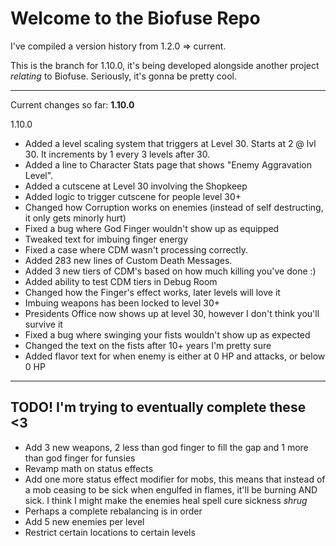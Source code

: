 # Welcome to the Biofuse Repo

I've compiled a version history from 1.2.0 => current.

This is the branch for 1.10.0, it's being developed alongside another project *relating* to Biofuse.
Seriously, it's gonna be pretty cool.

******

Current changes so far:
**1.10.0**

1.10.0

- Added a level scaling system that triggers at Level 30. Starts at 2 @ lvl 30. It increments by 1 every 3 levels after 30. 
- Added a line to Character Stats page that shows "Enemy Aggravation Level".
- Added a cutscene at Level 30 involving the Shopkeep
- Added logic to trigger cutscene for people level 30+
- Changed how Corruption works on enemies (instead of self destructing, it only gets minorly hurt)
- Fixed a bug where God Finger wouldn't show up as equipped
- Tweaked text for imbuing finger energy
- Fixed a case where CDM wasn't processing correctly. 
- Added 283 new lines of Custom Death Messages. 
- Added 3 new tiers of CDM's based on how much killing you've done :) 
- Added ability to test CDM tiers in Debug Room
- Changed how the Finger's effect works, later levels will love it
- Imbuing weapons has been locked to level 30+
- Presidents Office now shows up at level 30, however I don't think you'll survive it
- Fixed a bug where swinging your fists wouldn't show up as expected
- Changed the text on the fists after 10+ years I'm pretty sure
- Added flavor text for when enemy is either at 0 HP and attacks, or below 0 HP
---
## TODO! I'm trying to eventually complete these <3
- Add 3 new weapons, 2 less than god finger to fill the gap and 1 more than god finger for funsies
- Revamp math on status effects
- Add one more status effect modifier for mobs, this means that instead of a mob ceasing to be sick when 
engulfed in flames, it'll be burning AND sick. I think I might make the enemies heal spell cure sickness *shrug*
- Perhaps a complete rebalancing is in order
- Add 5 new enemies per level 
- Restrict certain locations to certain levels
